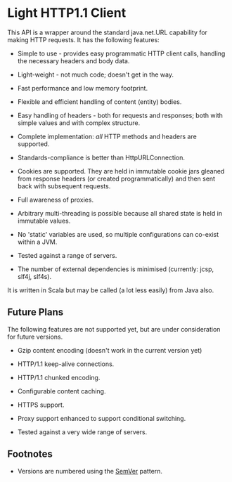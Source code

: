 Light HTTP1.1 Client
====================

This API is a wrapper around the standard java.net.URL capability for
making HTTP requests. It has the following features:

*   Simple to use - provides easy programmatic HTTP client calls, handling the necessary
    headers and body data.

*   Light-weight - not much code; doesn't get in the way.

*   Fast performance and low memory footprint.

*   Flexible and efficient handling of content (entity) bodies.

*   Easy handling of headers - both for requests and responses; both with simple values and
    with complex structure.

*   Complete implementation: *all* HTTP methods and headers are supported.

*   Standards-compliance is better than HttpURLConnection.

*   Cookies are supported. They are held in immutable cookie jars gleaned from response headers
    (or created programmatically) and then sent back with subsequent requests.

*   Full awareness of proxies.

*   Arbitrary multi-threading is possible because all shared state is held in immutable values.

*   No 'static' variables are used, so multiple configurations can co-exist within a JVM.

*   Tested against a range of servers.

*   The number of external dependencies is minimised (currently: jcsp, slf4j, slf4s).

It is written in Scala but may be called (a lot less easily) from Java also.

Future Plans
------------

The following features are not supported yet, but are under consideration
for future versions.

*   Gzip content encoding (doesn't work in the current version yet)

*   HTTP/1.1 keep-alive connections.

*   HTTP/1.1 chunked encoding.

*   Configurable content caching.

*   HTTPS support.

*   Proxy support enhanced to support conditional switching.

*   Tested against a very wide range of servers.

Footnotes
---------

* Versions are numbered using the [SemVer](http://semver.org/) pattern.
